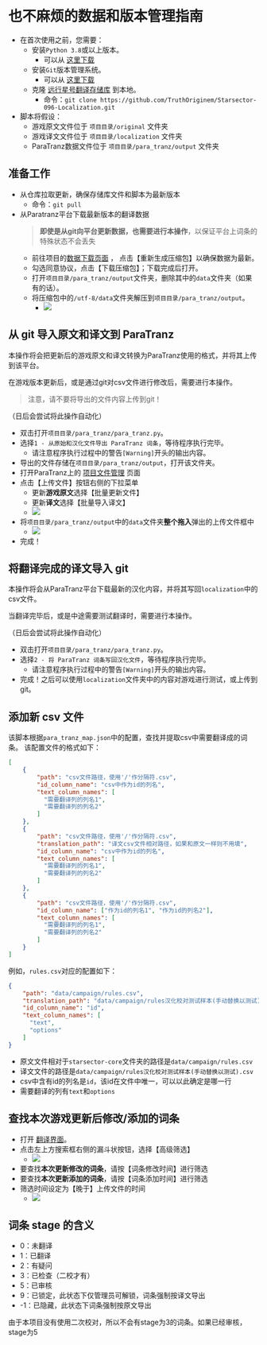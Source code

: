 # 也不麻烦的数据和版本管理指南
- 在首次使用之前，您需要：
    - 安装`Python 3.8`或以上版本。
      - 可以从 [这里下载](https://www.python.org/downloads/)
    - 安装`Git`版本管理系统。
      - 可以从 [这里下载](https://git-scm.com/downloads)
    - 克隆 [远行星号翻译存储库](https://github.com/TruthOriginem/Starsector-096-Localization) 到本地。
      - 命令：`git clone https://github.com/TruthOriginem/Starsector-096-Localization.git`
- 脚本将假设：
  - 游戏原文文件位于 `项目目录/original` 文件夹
  - 游戏译文文件位于 `项目目录/localization` 文件夹
  - ParaTranz数据文件位于 `项目目录/para_tranz/output` 文件夹

## 准备工作
- 从仓库拉取更新，确保存储库文件和脚本为最新版本
  - 命令：`git pull`
- 从Paratranz平台下载最新版本的翻译数据
  > **即使是从git向平台更新数据，也需要进行本操作**，以保证平台上词条的特殊状态不会丢失
  - 前往项目的[数据下载页面](https://paratranz.cn/projects/3489/artifact) ，
    点击【重新生成压缩包】以确保数据为最新。
  - 勾选同意协议，点击【下载压缩包】；下载完成后打开。
  - 打开`项目目录/para_tranz/output`文件夹，删除其中的`data`文件夹（如果有的话）。
  - 将压缩包中的`/utf-8/data`文件夹解压到`项目目录/para_tranz/output`。
    - ![][unzip]

## 从 git 导入原文和译文到 ParaTranz
本操作将会把更新后的游戏原文和译文转换为ParaTranz使用的格式，并将其上传到该平台。

在游戏版本更新后，或是通过git对csv文件进行修改后，需要进行本操作。

> 注意，请不要将导出的文件内容上传到git！

（日后会尝试将此操作自动化）

- 双击打开`项目目录/para_tranz/para_tranz.py`。
- 选择`1 - 从原始和汉化文件导出 ParaTranz 词条`，等待程序执行完毕。
  - 请注意程序执行过程中的警告`[Warning]`开头的输出内容。
- 导出的文件存储在`项目目录/para_tranz/output`，打开该文件夹。
- 打开ParaTranz上的 [项目文件管理](https://paratranz.cn/projects/3489/settings/files) 页面
- 点击【上传文件】按钮右侧的下拉菜单
  - 更新**游戏原文**选择【批量更新文件】
  - 更新**译文**选择【批量导入译文】  
  - ![][update_files]
- 将`项目目录/para_tranz/output`中的`data`文件夹**整个拖入**弹出的上传文件框中
  - ![][upload_folder]
- 完成！

## 将翻译完成的译文导入 git
本操作将会从ParaTranz平台下载最新的汉化内容，并将其写回`localization`中的csv文件。

当翻译完毕后，或是中途需要测试翻译时，需要进行本操作。

（日后会尝试将此操作自动化）

- 双击打开`项目目录/para_tranz/para_tranz.py`。
- 选择`2 - 将 ParaTranz 词条写回汉化文件`，等待程序执行完毕。
  - 请注意程序执行过程中的警告`[Warning]`开头的输出内容。
- 完成！之后可以使用`localization`文件夹中的内容对游戏进行测试，或上传到 git。

## 添加新 csv 文件
该脚本根据`para_tranz_map.json`中的配置，查找并提取csv中需要翻译成的词条。
该配置文件的格式如下：
```json
[
    {
        "path": "csv文件路径，使用'/'作分隔符.csv",
        "id_column_name": "csv中作为id的列名",
        "text_column_names": [
          "需要翻译列的列名1",
          "需要翻译列的列名2"
        ]
    },
    {
        "path": "csv文件路径，使用'/'作分隔符.csv",
        "translation_path": "译文csv文件相对路径，如果和原文一样则不用填",
        "id_column_name": "csv中作为id的列名",
        "text_column_names": [
          "需要翻译列的列名1",
          "需要翻译列的列名2"
        ]
    },
    {
        "path": "csv文件路径，使用'/'作分隔符.csv",
        "id_column_name": ["作为id的列名1", "作为id的列名2"],
        "text_column_names": [
          "需要翻译列的列名1",
          "需要翻译列的列名2"
        ]
    }
]
```

例如，`rules.csv`对应的配置如下：
```json
{
    "path": "data/campaign/rules.csv",
    "translation_path": "data/campaign/rules汉化校对测试样本(手动替换以测试).csv",
    "id_column_name": "id",
    "text_column_names": [
      "text",
      "options"
    ]
}
```
- 原文文件相对于`starsector-core`文件夹的路径是`data/campaign/rules.csv`
- 译文文件的路径是`data/campaign/rules汉化校对测试样本(手动替换以测试).csv`
- csv中含有id的列名是`id`，该id在文件中唯一，可以以此确定是哪一行
- 需要翻译的列有`text`和`options`

## 查找本次游戏更新后修改/添加的词条
- 打开 [翻译界面](https://paratranz.cn/projects/3489/strings)。
- 点击左上方搜索框右侧的漏斗状按钮，选择【高级筛选】
  - ![][advance_filter]
- 要查找**本次更新修改的词条**，请按【词条修改时间】进行筛选
- 要查找**本次更新添加的词条**，请按【词条添加时间】进行筛选
- 筛选时间设定为【晚于】上传文件的时间
  - ![][filter_options] 

## 词条 stage 的含义
- 0：未翻译
- 1：已翻译
- 2：有疑问
- 3：已检查（二校才有）
- 5：已审核
- 9：已锁定，此状态下仅管理员可解锁，词条强制按译文导出
- -1：已隐藏，此状态下词条强制按原文导出

由于本项目没有使用二次校对，所以不会有stage为3的词条。如果已经审核，stage为5

[update_files]:update_files.png
[upload_folder]:upload_folder.png
[unzip]:unzip.png
[advance_filter]:advance_filter.png
[filter_options]:filter_options.png
